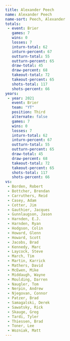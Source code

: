 ```yaml
---
title: Alexander Peech
name: Alexander Peech
name-sort: Peech, Alexander
totals:
 - event: Brier
   games: 7
   wins: 0
   losses: 7
   inturn-total: 62
   inturn-percent: 67
   outturn-total: 55
   outturn-percent: 65
   draw-total: 45
   draw-percent: 68
   takeout-total: 72
   takeout-percent: 65
   shots-total: 117
   shots-percent: 66
years:
 - year: 2021
   event: Brier
   team: "YT"
   position: Third
   alternate: false
   games: 7
   wins: 0
   losses: 7
   inturn-total: 62
   inturn-percent: 67
   outturn-total: 55
   outturn-percent: 65
   draw-total: 45
   draw-percent: 68
   takeout-total: 72
   takeout-percent: 65
   shots-total: 117
   shots-percent: 66
vs:
 - Borden, Robert
 - Bottcher, Brendan
 - Carruthers, Reid
 - Casey, Adam
 - Cotter, Jim
 - Gauthier, Jacques
 - Gunnlaugson, Jason
 - Harnden, E.J.
 - Harnden, Ryan
 - Hodgson, Colin
 - Howard, Glenn
 - Howard, Scott
 - Jacobs, Brad
 - Kennedy, Marc
 - Laycock, Steve
 - March, Tim
 - Martin, Karrick
 - Mathers, David
 - McEwen, Mike
 - Middaugh, Wayne
 - Moulding, Darren
 - Naugler, Tom
 - Nerpin, Andrew
 - Njegovan, Connor
 - Patzer, Brad
 - Samagalski, Derek
 - Sawatsky, Rick
 - Skauge, Greg
 - Tardi, Tyler
 - Thiessen, Brad
 - Toner, Lee
 - Wozniak, Matt
---
```

